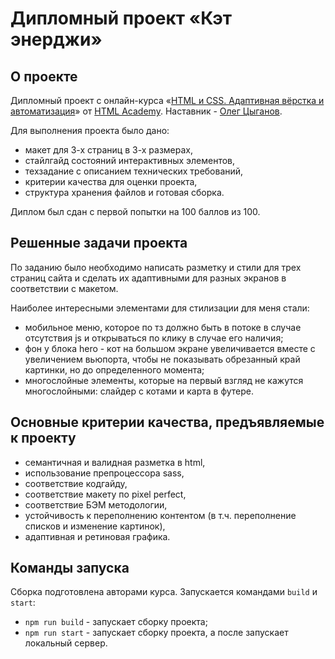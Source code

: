 # Дипломный проект «Кэт энерджи»

## О проекте

Дипломный проект с онлайн-курса «[HTML и CSS. Адаптивная вёрстка и автоматизация](https://htmlacademy.ru/intensive/adaptive)» от [HTML Academy](https://htmlacademy.ru). Наставник - [Олег Цыганов](https://htmlacademy.ru/profile/olegtsyganov).

Для выполнения проекта было дано:
- макет для 3-х страниц в 3-х размерах,
- стайлгайд состояний интерактивных элементов,
- техзадание с описанием технических требований,
- критерии качества для оценки проекта,
- структура хранения файлов и готовая сборка.

Диплом был сдан с первой попытки на 100 баллов из 100.

## Решенные задачи проекта
По заданию было необходимо написать разметку и стили для трех страниц сайта и сделать их адаптивными для разных экранов в соответствии с макетом. 

Наиболее интересными элементами для стилизации для меня стали:
- мобильное меню, которое по тз должно быть в потоке в случае отсутствия js и открываться по клику в случае его наличия;
- фон у блока hero - кот на большом экране увеличивается вместе с увеличением вьюпорта, чтобы не показывать обрезанный край картинки, но до определенного момента;
- многослойные элементы, которые на первый взгляд не кажутся многослойными: слайдер с котами и карта в футере.

## Основные критерии качества, предъявляемые к проекту
- семантичная и валидная разметка в html,
- использование препроцессора sass,
- соответствие кодгайду,
- соответствие макету по pixel perfect,
- соответствие БЭМ методологии,
- устойчивость к переполнению контентом (в т.ч. переполнение списков и изменение картинок),
- адаптивная и ретиновая графика.

## Команды запуска

Сборка подготовлена авторами курса. Запускается командами `build` и `start`:

- `npm run build` - запускает сборку проекта;
- `npm run start` - запускает сборку проекта, а после запускает локальный сервер.
